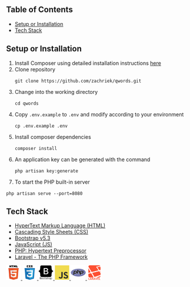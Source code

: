 ## Table of Contents

- [Setup or Installation](#setup-or-installation)
- [Tech Stack](#tech-stack)

## Setup or Installation

1. Install Composer using detailed installation instructions [here](https://getcomposer.org/download/)
2. Clone repository
    ```
    git clone https://github.com/zachriek/qwords.git
    ```
3. Change into the working directory
    ```
    cd qwords
    ```
4. Copy `.env.example` to `.env` and modify according to your environment
    ```
    cp .env.example .env
    ```
5. Install composer dependencies
    ```
    composer install
    ```
6. An application key can be generated with the command
    ```
    php artisan key:generate
    ```
7. To start the PHP built-in server
  ```
  php artisan serve --port=8080
  ```

## Tech Stack

- [HyperText Markup Language (HTML)](https://developer.mozilla.org/en-US/docs/Web/HTML)
- [Cascading Style Sheets (CSS)](https://developer.mozilla.org/en-US/docs/Web/CSS)
- [Bootstrap v5.3](https://getbootstrap.com/)
- [JavaScript (JS)](https://developer.mozilla.org/en-US/docs/Web/JavaScript)
- [PHP: Hypertext Preprocessor](https://www.php.net/)
- [Laravel - The PHP Framework](https://laravel.com/)

<p align="left">
  <a href="https://developer.mozilla.org/en-US/docs/Web/HTML" target="_blank" rel="noreferrer">
    <img src="https://raw.githubusercontent.com/devicons/devicon/master/icons/html5/html5-original-wordmark.svg" alt="html5" width="40" height="40"/>
  </a>
  <a href="https://developer.mozilla.org/en-US/docs/Web/CSS" target="_blank" rel="noreferrer">
    <img src="https://raw.githubusercontent.com/devicons/devicon/master/icons/css3/css3-original-wordmark.svg" alt="css3" width="40" height="40"/>
  </a>
  <a href="https://getbootstrap.com" target="_blank" rel="noreferrer">
    <img src="https://raw.githubusercontent.com/devicons/devicon/master/icons/bootstrap/bootstrap-plain-wordmark.svg" alt="bootstrap" width="40" height="40"/>
  </a>
  <a href="https://developer.mozilla.org/en-US/docs/Web/JavaScript" target="_blank" rel="noreferrer">
    <img src="https://raw.githubusercontent.com/devicons/devicon/master/icons/javascript/javascript-original.svg" alt="javascript" width="40" height="40"/>
  </a>
  <a href="https://www.php.net" target="_blank" rel="noreferrer">
    <img src="https://raw.githubusercontent.com/devicons/devicon/master/icons/php/php-original.svg" alt="php" width="40" height="40"/>
  </a>
  <a href="https://laravel.com/" target="_blank" rel="noreferrer">
    <img src="https://raw.githubusercontent.com/devicons/devicon/master/icons/laravel/laravel-plain-wordmark.svg" alt="laravel" width="40" height="40"/>
  </a>
